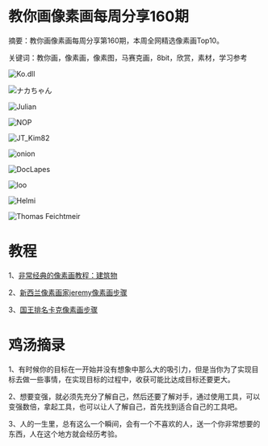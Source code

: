 # 教你画像素画每周分享160期

摘要：教你画像素画每周分享第160期，本周全网精选像素画Top10。

关键词：教你画，像素画，像素图，马赛克画，8bit，欣赏，素材，学习参考

![Ko.dll](https://tva1.sinaimg.cn/large/008i3skNgy1gx0p6pe1dkj30w50u0adq.jpg)

![ナカちゃん](https://tva1.sinaimg.cn/large/008i3skNgy1gx0p6vd20bj30sg0sgaa9.jpg)

![Julian](https://tva1.sinaimg.cn/large/008i3skNgy1gx0p6rqyyzj30p00go76y.jpg)

![NOP](https://tva1.sinaimg.cn/large/008i3skNgy1gx0p6y7xn2j30p00p0aay.jpg)

![JT_Kim82](https://tva1.sinaimg.cn/large/008i3skNgy1gx0p6we80fj30sg0sfwpx.jpg)

![onion](https://tva1.sinaimg.cn/large/008i3skNgy1gx0p6tongxj30u00u0n1g.jpg)

![DocLapes](https://tva1.sinaimg.cn/large/008i3skNgy1gx0p6xamqyj30u00u0773.jpg)

![loo](https://tva1.sinaimg.cn/large/008i3skNgy1gx0p6qsw0wj30xc0ntq3y.jpg)

![Helmi](https://tva1.sinaimg.cn/large/008i3skNgy1gx0p6sj23hj30xc0o9mz3.jpg)

![Thomas Feichtmeir](https://tva1.sinaimg.cn/large/008i3skNgy1gx0p6umy38j30m80m878e.jpg)

# 教程

1、[非常经典的像素画教程：建筑物](https://mp.weixin.qq.com/s/IyaQ4mRELbvaX5frDrARbQ)

2、[新西兰像素画家jeremy像素画步骤](https://mp.weixin.qq.com/s/IyaQ4mRELbvaX5frDrARbQ)

3、[国王排名卡克像素画步骤](https://mp.weixin.qq.com/s/C1swfNnvK4q_pSYJayklzA)

# 鸡汤摘录

1、有时候你的目标在一开始并没有想象中那么大的吸引力，但是当你为了实现目标去做一些事情，在实现目标的过程中，收获可能比达成目标还要更大。

2、想要变强，就必须先充分了解自己，然后还要了解对手，通过使用工具，可以变强数倍，拿起工具，也可以让人了解自己，首先找到适合自己的工具吧。

3、人的一生里，总有这么一个瞬间，会有一个不喜欢的人，送一个你非常想要的东西，人在这个地方就会经历考验。